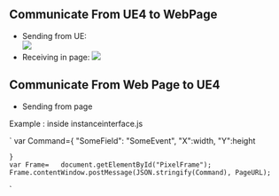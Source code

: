 ## Communicate From UE4 to WebPage
- Sending from UE:  
![](https://docs.pixelsteam.net/Images/uetopage.jpg)
- Receiving in page:
![](https://docs.pixelsteam.net/Images/pagerec.jpg)

## Communicate From Web Page to UE4 

- Sending from page 

Example : inside instanceinterface.js

`
    var Command={
    "SomeField": "SomeEvent",
    "X":width,
    "Y":height
    
    }
    var Frame=   document.getElementById("PixelFrame");
    Frame.contentWindow.postMessage(JSON.stringify(Command), PageURL); 
    
`
